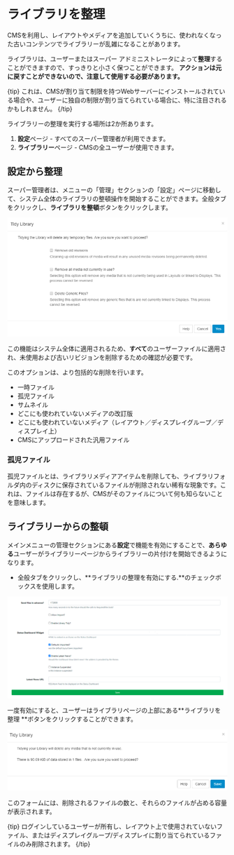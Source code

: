 <!--toc=media-->
# ライブラリを整理

CMSを利用し、レイアウトやメディアを追加していくうちに、使われなくなった古いコンテンツでライブラリーが乱雑になることがあります。


ライブラリは、ユーザーまたはスーパー アドミニストレータによって**整理**することができますので、すっきりと小さく保つことができます。
**アクションは元に戻すことができないので、注意して使用する必要があります。**

{tip}
これは、CMSが割り当て制限を持つWebサーバーにインストールされている場合や、ユーザーに独自の制限が割り当てられている場合に、特に注目されるかもしれません。
{/tip}

ライブラリーの整理を実行する場所は2か所あります。

1. **設定**ページ - すべてのスーパー管理者が利用できます。
2. **ライブラリー**ページ - CMSの全ユーザーが使用できます。

## 設定から整理

スーパー管理者は、メニューの「管理」セクションの「設定」ページに移動して、システム全体のライブラリの整頓操作を開始することができます。全般タブをクリックし、**ライブラリを整頓**ボタンをクリックします。

![Settings Tidy Library](img/media_settings_tidylibrary.png)

この機能はシステム全体に適用されるため、**すべて**のユーザーファイルに適用され、未使用および古いリビジョンを削除するための確認が必要です。

このオプションは、より包括的な削除を行います。

- 一時ファイル
- 孤児ファイル
- サムネイル
- どこにも使われていないメディアの改訂版
- どこにも使われていないメディア（レイアウト／ディスプレイグループ／ディスプレイ上）
- CMSにアップロードされた汎用ファイル

### 孤児ファイル

孤児ファイルとは、ライブラリメディアアイテムを削除しても、ライブラリフォルダ内のディスクに保存されているファイルが削除されない稀有な現象です。これは、ファイルは存在するが、CMSがそのファイルについて何も知らないことを意味します。

## ライブラリーからの整頓

メインメニューの管理セクションにある**設定**で機能を有効にすることで、**あらゆる**ユーザーがライブラリーページからライブラリーの片付けを開始できるようになります。

- 全般タブをクリックし、**ライブラリの整理を有効にする.**のチェックボックスを使用します。

![Enable Library Tidy](img/media_settings_enable_librarytidy.png)

一度有効にすると、ユーザーはライブラリページの上部にある**ライブラリを 整理 **ボタンをクリックすることができます。


![Tidy from Library](img/media_library_tidylibrary.png)

 このフォームには、削除されるファイルの数と、それらのファイルが占める容量が表示されます。

{tip}
ログインしているユーザーが所有し、レイアウト上で使用されていないファイル、またはディスプレイグループ/ディスプレイに割り当てられているファイルのみ削除されます。
{/tip}
